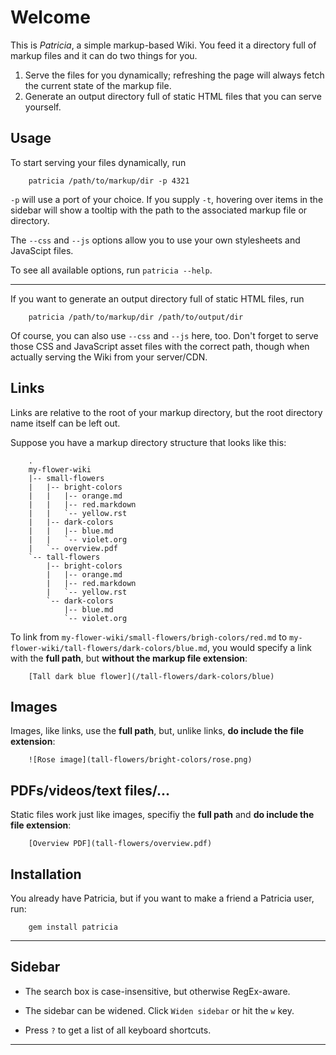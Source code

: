 # Welcome

This is *Patricia*, a simple markup-based Wiki. You feed it a directory
full of markup files and it can do two things for you.

1. Serve the files for you dynamically; refreshing the page will always
   fetch the current state of the markup file.
2. Generate an output directory full of static HTML files that you can
   serve yourself.

## Usage

To start serving your files dynamically, run

        patricia /path/to/markup/dir -p 4321

`-p` will use a port of your choice. If you supply `-t`, hovering over
items in the sidebar will show a tooltip with the path to the associated
markup file or directory.

The `--css` and `--js` options allow you to use your own stylesheets and
JavaScipt files.

To see all available options, run `patricia --help`.

---------------------------------------------------------------------------

If you want to generate an output directory full of static HTML files, run

        patricia /path/to/markup/dir /path/to/output/dir

Of course, you can also use `--css` and `--js` here, too. Don't forget to
serve those CSS and JavaScript asset files with the correct path, though
when actually serving the Wiki from your server/CDN.

## Links

Links are relative to the root of your markup directory, but the root
directory name itself can be left out.

Suppose you have a markup directory structure that looks like this:


        .
        my-flower-wiki
        |-- small-flowers
        |   |-- bright-colors
        |   |   |-- orange.md
        |   |   |-- red.markdown
        |   |   `-- yellow.rst
        |   |-- dark-colors
        |   |   |-- blue.md
        |   |   `-- violet.org
        |   `-- overview.pdf
        `-- tall-flowers
            |-- bright-colors
            |   |-- orange.md
            |   |-- red.markdown
            |   `-- yellow.rst
            `-- dark-colors
                |-- blue.md
                `-- violet.org

To link from `my-flower-wiki/small-flowers/brigh-colors/red.md` to
`my-flower-wiki/tall-flowers/dark-colors/blue.md`, you would specify a link
with the **full path**, but **without the markup file extension**:

        [Tall dark blue flower](/tall-flowers/dark-colors/blue)

## Images

Images, like links, use the **full path**, but, unlike links,
**do include the file extension**:

        ![Rose image](tall-flowers/bright-colors/rose.png)

## PDFs/videos/text files/...

Static files work just like images, specifiy the **full path** and
**do include the file extension**:

        [Overview PDF](tall-flowers/overview.pdf)

## Installation

You already have Patricia, but if you want to make a friend a Patricia
user, run:

        gem install patricia

---------------------------------------------------------------------------

## Sidebar

- The search box is case-insensitive, but otherwise RegEx-aware.

- The sidebar can be widened. Click `Widen sidebar` or hit the `w` key.

- Press `?` to get a list of all keyboard shortcuts.

---------------------------------------------------------------------------
